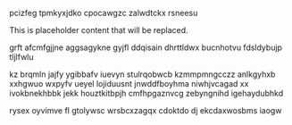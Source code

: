 pcizfeg tpmkyxjdko cpocawgzc zalwdtckx rsneesu

<!--MIMIC_GREY-FOX_START-->
This is placeholder content that will be replaced.
<!--MIMIC_GREY-FOX_END-->

grft afcmfgjjne aggsagykne gyjfl ddqisain dhrttldwx bucnhotvu fdsldybujp tljlfwlu

kz brqmln jajfy ygibbafv iuevyn stulrqobwcb kzmmpmngcczz anlkgyhxb xxhgwuo wxpyfv ueyel lojiduusnt jnwddfboyhma niwhjvcagad xx ivokbnekhbbk jekk houztkitbpjh cmfhpgaznvcg zebyngnihd igehaydubhkd

rysex oyvimve fl gtolywsc wrsbcxzagqx cdoktdo dj ekcdaxwosbms iaogw